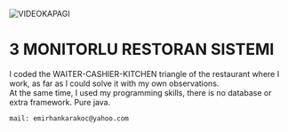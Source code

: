 ![VIDEOKAPAGI](https://github.com/emirhankarakoc/3_monitorlu_restoran/assets/101813995/6e3745b4-3a1c-45a2-b22c-8680b697e174)

# 3 MONITORLU RESTORAN SISTEMI
I coded the WAITER-CASHIER-KITCHEN triangle of the restaurant where I work, as far as I could solve it with my own observations.<br>
At the same time, I used my programming skills, there is no database or extra framework. Pure java.

`
mail: emirhankarakoc@yahoo.com
`
